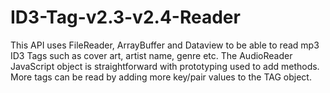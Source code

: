 # ID3-Tag-v2.3-v2.4-Reader
This API uses FileReader, ArrayBuffer and Dataview to be able to read mp3 ID3 Tags such as cover art, artist name, genre etc.
The AudioReader JavaScript object is straightforward with prototyping used to add methods.
More tags can be read by adding more key/pair values to the TAG object.
